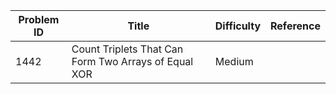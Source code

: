 | Problem ID | Title | Difficulty | Reference
| --- | --- | --- | ---
| 1442 | Count Triplets That Can Form Two Arrays of Equal XOR | Medium | 
